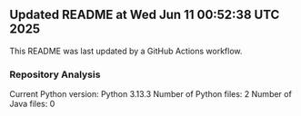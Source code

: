 ## Updated README at Wed Jun 11 00:52:38 UTC 2025

This README was last updated by a GitHub Actions workflow.

### Repository Analysis
Current Python version: Python 3.13.3
Number of Python files: 2
Number of Java files: 0
